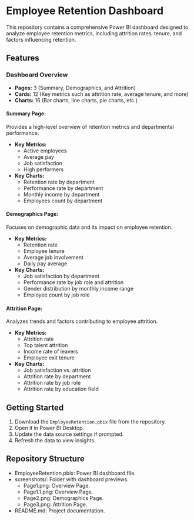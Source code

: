 # Employee Retention Dashboard

This repository contains a comprehensive Power BI dashboard designed to analyze employee retention metrics, including attrition rates, tenure, and factors influencing retention.

## Features

### Dashboard Overview
- **Pages:** 3 (Summary, Demographics, and Attrition)
- **Cards:** 12 (Key metrics such as attrition rate, average tenure, and more)
- **Charts:** 16 (Bar charts, line charts, pie charts, etc.)

#### **Summary Page:**
Provides a high-level overview of retention metrics and departmental performance.
- **Key Metrics:**
  - Active employees
  - Average pay
  - Job satisfaction
  - High performers
- **Key Charts:**
  - Retention rate by department
  - Performance rate by department
  - Monthly income by department
  - Employees count by department

#### **Demographics Page:**
Focuses on demographic data and its impact on employee retention.
- **Key Metrics:**
  - Retention rate
  - Employee tenure
  - Average job involvement
  - Daily pay average
- **Key Charts:**
  - Job satisfaction by department
  - Performance rate by job role and attrition
  - Gender distribution by monthly income range
  - Employee count by job role

#### **Attrition Page:**
Analyzes trends and factors contributing to employee attrition.
- **Key Metrics:**
  - Attrition rate
  - Top talent attrition
  - Income rate of leavers
  - Employee exit tenure
- **Key Charts:**
  - Job satisfaction vs. attrition
  - Attrition rate by department
  - Attrition rate by job role
  - Attrition rate by education field

## Getting Started
1. Download the `EmployeeRetention.pbix` file from the repository.
2. Open it in Power BI Desktop.
3. Update the data source settings if prompted.
4. Refresh the data to view insights.

## Repository Structure
- EmployeeRetention.pbix: Power BI dashboard file.
- screenshots/: Folder with dashboard previews.
  - Page1.png: Overview Page.
  - Page1.1.png: Overview Page.
  - Page2.png: Demographics Page.
  - Page3.png: Attrition Page.
- README.md: Project documentation.
